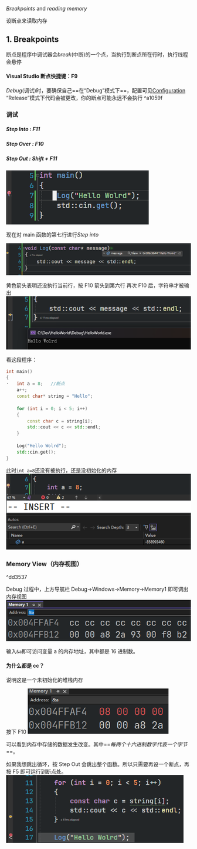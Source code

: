 _Breakpoints_ and _reading memory_

设断点来读取内存

## 1. Breakpoints

断点是程序中调试器会*break*(中断)的一个点，当执行到断点所在行时，执行线程会悬停

#### Visual Studio 断点快捷键：F9

_Debug_(调试)时，要确保自己==在“Debug”模式下==，配置可见[Configuration](05%20How%20C++%20Works.md#^0b34c7)
“Release”模式下代码会被更改，你的断点可能永远不会执行 ^a1059f

### 调试

##### Step Into : F11

##### Step Over : F10

##### Step Out : Shift + F11

![](./storage%20bag/Pasted%20image%2020230626144929.png)

现在对 main 函数的第七行进行*Step into*

![](./storage%20bag/Pasted%20image%2020230626144858.png)

黄色箭头表明还没执行当前行，按 F10 箭头到第六行
再次 F10 后，字符串才被输出
![](./storage%20bag/Pasted%20image%2020230626145245.png)

看这段程序：

```cpp
int main()
{
·	int a = 8;   //断点
	a++;
	const char* string = "Hello";

	for (int i = 0; i < 5; i++)
	{
		const char c = string[i];
		std::cout << c << std::endl;
	}

	Log("Hello Wolrd");
	std::cin.get();
}
```

此时`int a=8`还没有被执行，还是没初始化的内存
![](./storage%20bag/Pasted%20image%2020230626145932.png)

### Memory View（内存视图）

^dd3537

Debug 过程中，上方导航栏 Debug->Windows->Memory->Memory1 即可调出内存视图
![](./storage%20bag/Pasted%20image%2020230626150626.png)

输入`&a`即可访问变量 a 的内存地址，其中都是 16 进制数。

#### 为什么都是 cc？

说明这是一个未初始化的堆栈内存

按下 F10
![](./storage%20bag/Pasted%20image%2020230626151308.png)

可以看到内存中存储的数据发生改变。其中==_每两个十六进制数字代表一个字节_==。

如果我想跳出循环，按 Step Out 会跳出整个函数。所以只需要再设一个断点，再按 F5 即可运行到断点处。
![](./storage%20bag/Pasted%20image%2020230626152501.png)
